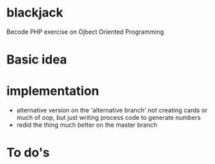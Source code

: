 # blackjack
Becode PHP exercise on Ojbect Oriented Programming

# Basic idea

# implementation
- alternative version on the 'alternative branch' not creating cards or much of oop, but just writing process code to generate numbers
- redid the thing much better on the master branch

# To do's
